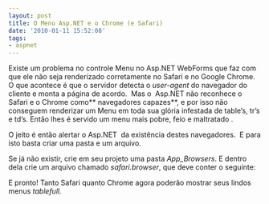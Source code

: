 ```yaml
---
layout: post
title: O Menu Asp.NET e o Chrome (e Safari)
date: '2010-01-11 15:52:08'
tags:
- aspnet
---
```



Existe um problema no controle Menu no Asp.NET WebForms que faz com que ele não seja renderizado corretamente no Safari e no Google Chrome. O que acontece é que o servidor detecta o *user-agent* do navegador do cliente e monta a página de acordo.  Mas o  Asp.NET não reconhece o Safari e o Chrome como** navegadores capazes**, e por isso não conseguem renderizar um Menu em toda sua glória infestada de table’s, tr’s e td’s. Então lhes é servido um menu mais pobre, feio e maltratado .

O jeito é então alertar o Asp.NET  da existência destes navegadores.  E para isto basta criar uma pasta e um arquivo.

Se já não existir, crie em seu projeto uma pasta *App_Browsers*. E dentro dela crie um arquivo chamado *safari.browser*, que deve conter o seguinte:

<browsers><browser refid="Safari1Plus"><controladapters><adapter adaptertype="" controltype="System.Web.UI.WebControls.Menu"></adapter></controladapters></browser></browsers>

E pronto! Tanto Safari quanto Chrome agora poderão mostrar seus lindos menus *tablefull.*


